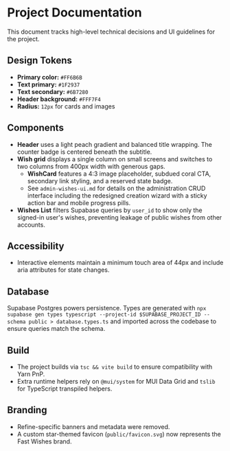 # Project Documentation

This document tracks high-level technical decisions and UI guidelines for the project.

## Design Tokens
- **Primary color:** `#FF6B6B`
- **Text primary:** `#1F2937`
- **Text secondary:** `#6B7280`
- **Header background:** `#FFF7F4`
- **Radius:** `12px` for cards and images

## Components
- **Header** uses a light peach gradient and balanced title wrapping. The counter badge is centered beneath the subtitle.
- **Wish grid** displays a single column on small screens and switches to two columns from 400px width with generous gaps.
  - **WishCard** features a 4:3 image placeholder, subdued coral CTA, secondary link styling, and a reserved state badge.
  - See `admin-wishes-ui.md` for details on the administration CRUD interface including the redesigned creation wizard with a sticky action bar and mobile progress pills.
- **Wishes List** filters Supabase queries by `user_id` to show only the signed-in user's wishes, preventing leakage of public wishes from other accounts.

## Accessibility
- Interactive elements maintain a minimum touch area of 44px and include aria attributes for state changes.

## Database
Supabase Postgres powers persistence. Types are generated with `npx supabase gen types typescript --project-id $SUPABASE_PROJECT_ID --schema public > database.types.ts` and imported across the codebase to ensure queries match the schema.

## Build
- The project builds via `tsc && vite build` to ensure compatibility with Yarn PnP.
- Extra runtime helpers rely on `@mui/system` for MUI Data Grid and `tslib` for TypeScript transpiled helpers.

## Branding
- Refine-specific banners and metadata were removed.
- A custom star-themed favicon (`public/favicon.svg`) now represents the Fast Wishes brand.

